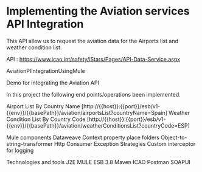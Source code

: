 # Implementing the Aviation services API Integration

This API allow us to request the aviation data for the Airports list and weather condition list.

API : https://www.icao.int/safety/iStars/Pages/API-Data-Service.aspx


AviationPIIntegrationUsingMule


Demo for integrating the Aviation API

In this project the following end points/operations been implemented.



Airport List By Country Name [http://{{host}}:{{port}}/esb/v1-{{env}}/{{basePath}}/aviation/airportsList?countryName=Spain]
Weather Condition List By Country Code [http://{{host}}:{{port}}/esb/v1-{{env}}/{{basePath}}/aviation/weatherConditionsList?countryCode=ESP]



Mule components
Dataweave
Context property place folders
Object-to-string-transformer
Http Consumer
Exception Strategies
Custom interceptor for logging


Technologies and tools
J2E
MULE ESB 3.8
Maven
ICAO
Postman
SOAPUI